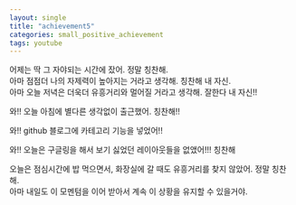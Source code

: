 ```yaml
---
layout: single
title: "achievement5"
categories: small_positive_achievement
tags: youtube
---
```

어제는 딱 그 자야되는 시간에 잤어. 정말 칭찬해. <br/>
아마 점점더 나의 자제력이 높아지는 거라고 생각해. 칭찬해 내 자신.<br/>
아마 오늘 저녁은 더욱더 유흥거리와 멀어질 거라고 생각해. 잘한다 내 자신!!


와!! 오늘 아침에 별다른 생각없이 출근했어. 칭찬해!!


와!! github 블로그에 카테고리 기능을 넣었어!!


와!! 오늘은 구글링을 해서 보기 싫었던 레이아웃들을 없앴어!!! 칭찬해


오늘은 점심시간에 밥 먹으면서, 화장실에 갈 때도 유흥거리를 찾지 않았어. 정말 칭찬해. <br/>
아마 내일도 이 모멘텀을 이어 받아서 계속 이 상황을 유지할 수 있을거야.
